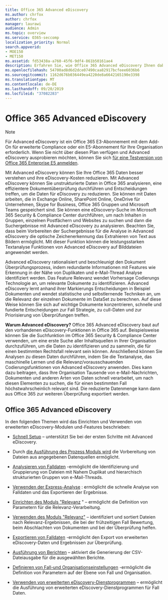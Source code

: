```yaml
---
title: Office 365 Advanced eDiscovery
ms.author: chrfox
author: chrfox
manager: laurawi
audience: Admin
ms.topic: overview
ms.service: O365-seccomp
localization_priority: Normal
search.appverid:
- MOE150
- MET150
ms.assetid: fd53438a-a760-45f6-9df4-861b50161ae4
description: Erfahren Sie, wie Office 365 Advanced eDiscovery Ihnen dabei helfen kann, Daten in Office 365 zu analysieren, Dokumentüberprüfungen zu rationalisieren und Entscheidungen für effiziente eDiscovery zu treffen.
ms.openlocfilehash: 54700ad8d6d2dce07490caa82917bcfeee6036b6
ms.sourcegitcommit: 1162d676b036449ea4220de8a6642165190e3398
ms.translationtype: MT
ms.contentlocale: de-DE
ms.lasthandoff: 09/20/2019
ms.locfileid: "37082283"
---
```

# <a name="office-365-advanced-ediscovery"></a>Office 365 Advanced eDiscovery

> [!NOTE]
> Für Advanced eDiscovery ist ein Office 365 E3-Abonnement mit dem Add-On für erweiterte Compliance oder ein E5-Abonnement für Ihre Organisation erforderlich. Wenn Sie nicht über diesen Plan verfügen und Advanced eDiscovery ausprobieren möchten, können Sie sich [für eine Testversion von Office 365 Enterprise E5 anmelden](https://go.microsoft.com/fwlink/p/?LinkID=698279). 
  
Mit Advanced eDiscovery können Sie Ihre Office 365 Daten besser verstehen und ihre eDiscovery-Kosten reduzieren. Mit Advanced eDiscovery können Sie unstrukturierte Daten in Office 365 analysieren, eine effizientere Dokumentüberprüfung durchführen und Entscheidungen treffen, um die Daten für eDiscovery zu reduzieren. Sie können mit Daten arbeiten, die in Exchange Online, SharePoint Online, OneDrive für Unternehmen, Skype for Business, Office 365 Gruppen und Microsoft Teams gespeichert sind. Sie können eine eDiscovery-Suche im Microsoft 365 Security &amp; Compliance Center durchführen, um nach Inhalten in Gruppen, einzelnen Postfächern und Websites zu suchen und dann die Suchergebnisse mit Advanced eDiscovery zu analysieren. Beachten Sie, dass beim Vorbereiten der Suchergebnisse für die Analyse in Advanced eDiscovery die optische Zeichenerkennung das Extrahieren von Text aus Bildern ermöglicht. Mit dieser Funktion können die leistungsstarken Textanalyse Funktionen von Advanced eDiscovery auf Bilddateien angewendet werden.
  
Advanced eDiscovery rationalisiert und beschleunigt den Dokument Überprüfungsprozess, indem redundante Informationen mit Features wie Erkennung in der Nähe von Duplikaten und e-Mail-Thread Analyse identifiziert werden. Das Feature Relevanz wendet Vorhersage Codierungs Technologie an, um relevante Dokumente zu identifizieren. Advanced eDiscovery lernt anhand ihrer Markierungs Entscheidungen in Beispiel Dokumenten und wendet statistische und selbstlernende Techniken an, um die Relevanz der einzelnen Dokumente im DataSet zu berechnen. Auf diese Weise können Sie sich auf wichtige Dokumente konzentrieren, schnelle und fundierte Entscheidungen zur Fall Strategie, zu cull-Daten und zur Priorisierung von Überprüfungen treffen.
  
 **Warum Advanced eDiscovery?** Office 365 Advanced eDiscovery baut auf den vorhandenen eDiscovery-Funktionen in Office 365 auf. Beispielsweise können Sie die Suchfunktion im Office 365 Security &amp; Compliance Center verwenden, um eine erste Suche aller Inhaltsquellen in Ihrer Organisation durchzuführen, um die Daten zu identifizieren und zu sammeln, die für einen bestimmten Rechtsfall relevant sein können. Anschließend können Sie Analysen zu diesen Daten durchführen, indem Sie die Textanalyse, das maschinelle Lernen und die Relevanz/vorausschauenden Codierungsfunktionen von Advanced eDiscovery anwenden. Dies kann dazu beitragen, dass Ihre Organisation Tausende von e-Mail-Nachrichten, Dokumenten und anderen Arten von Daten schnell verarbeitet, um nach diesen Elementen zu suchen, die für einen bestimmten Fall höchstwahrscheinlich relevant sind. Die reduzierte Datenmenge kann dann aus Office 365 zur weiteren Überprüfung exportiert werden. 
  
## <a name="office-365-advanced-ediscovery"></a>Office 365 Advanced eDiscovery

In den folgenden Themen wird das Einrichten und Verwenden von erweiterten eDiscovery-Modulen und-Features beschrieben:
  
- [Schnell Setup](quick-setup-for-advanced-ediscovery.md) – unterstützt Sie bei der ersten Schritte mit Advanced eDiscovery. 
    
- Durch [die Ausführung des Prozess Moduls wird](run-the-process-module-in-advanced-ediscovery.md) die Vorbereitung von Dateien aus angegebenen Datenquellen ermöglicht. 
    
- [Analysieren von Falldaten](analyze-case-data-with-advanced-ediscovery.md) -ermöglicht die Identifizierung und Gruppierung von Dateien mit Nahem Duplikat und hierarchisch strukturierten Gruppen von e-Mail-Threads. 

- [Verwenden der Express-Analyse](use-express-analysis-in-advanced-ediscovery.md) : ermöglicht die schnelle Analyse von Falldaten und das Exportieren der Ergebnisse. 
    
- [Einrichten des Moduls "Relevanz](manage-relevance-setup-in-advanced-ediscovery.md) " – ermöglicht die Definition von Parametern für die Relevanz-Verarbeitung. 
    
- [Verwenden des Moduls "Relevanz"](use-relevance-in-advanced-ediscovery.md) – identifiziert und sortiert Dateien nach Relevanz-Ergebnissen, die bei der frühzeitigen Fall Bewertung, beim Abschlachten von Dokumenten und bei der Überprüfung helfen. 
    
- [Exportieren von Falldaten](export-case-data-in-advanced-ediscovery.md) -ermöglicht den Export von erweiterten eDiscovery-Daten und Ergebnissen zur Überprüfung. 
    
- [Ausführung von Berichten](run-reports-in-advanced-ediscovery.md) – aktiviert die Generierung der CSV-Dateiausgabe für die ausgewählten Berichte. 
    
- [Definieren von Fall-und Organisationseinstellungen](define-case-and-tenant-settings-in-advanced-ediscovery.md) -ermöglicht die Definition von Parametern auf der Ebene von Fall und Organisation. 
    
- [Verwenden von erweiterten eDiscovery-Dienstprogrammen](use-advanced-ediscovery-utilities.md) – ermöglicht die Ausführung von erweiterten eDiscovery-Dienstprogrammen für Fall Daten. 
